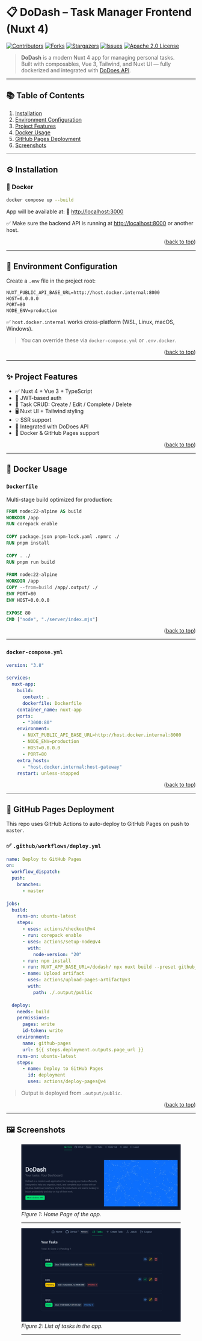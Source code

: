 <a id="readme-top"></a>

# 📋 DoDash – Task Manager Frontend (Nuxt 4)

[![Contributors][contributors-shield]][contributors-url]
[![Forks][forks-shield]][forks-url]
[![Stargazers][stars-shield]][stars-url]
[![Issues][issues-shield]][issues-url]
[![Apache 2.0 License][license-shield]][license-url]

> **DoDash** is a modern Nuxt 4 app for managing personal tasks.  
> Built with composables, Vue 3, Tailwind, and Nuxt UI — fully dockerized and integrated with [DoDoes API](https://github.com/Niewiaro/dodoes).

---

## 📚 Table of Contents

1. [Installation](#installation)
2. [Environment Configuration](#environment-configuration)
3. [Project Features](#project-features)
4. [Docker Usage](#docker-usage)
5. [GitHub Pages Deployment](#github-pages-deployment)
6. [Screenshots](#screenshots)

---

## ⚙️ Installation <a name="installation"></a>

### 🐳 Docker

```bash
docker compose up --build
````

App will be available at:
🔗 [http://localhost:3000](http://localhost:3000)

✅ Make sure the backend API is running at [http://localhost:8000](http://localhost:8000) or another host.

<p align="right">(<a href="#readme-top">back to top</a>)</p>

---

## 🔐 Environment Configuration <a name="environment-configuration"></a>

Create a `.env` file in the project root:

```env
NUXT_PUBLIC_API_BASE_URL=http://host.docker.internal:8000
HOST=0.0.0.0
PORT=80
NODE_ENV=production
```

✅ `host.docker.internal` works cross-platform (WSL, Linux, macOS, Windows).

> You can override these via `docker-compose.yml` or `.env.docker`.

<p align="right">(<a href="#readme-top">back to top</a>)</p>

---

## ✨ Project Features <a name="project-features"></a>

* ✅ Nuxt 4 + Vue 3 + TypeScript
* 🔐 JWT-based auth
* 🧠 Task CRUD: Create / Edit / Complete / Delete
* 🖥️ Nuxt UI + Tailwind styling
* 💡 SSR support
* 🔁 Integrated with DoDoes API
* 🐳 Docker & GitHub Pages support

<p align="right">(<a href="#readme-top">back to top</a>)</p>

---

## 🐋 Docker Usage <a name="docker-usage"></a>

### `Dockerfile`

Multi-stage build optimized for production:

```dockerfile
FROM node:22-alpine AS build
WORKDIR /app
RUN corepack enable

COPY package.json pnpm-lock.yaml .npmrc ./
RUN pnpm install

COPY . ./
RUN pnpm run build

FROM node:22-alpine
WORKDIR /app
COPY --from=build /app/.output/ ./
ENV PORT=80
ENV HOST=0.0.0.0

EXPOSE 80
CMD ["node", "./server/index.mjs"]
```

<p align="right">(<a href="#readme-top">back to top</a>)</p>

---

### `docker-compose.yml`

```yaml
version: "3.8"

services:
  nuxt-app:
    build:
      context: .
      dockerfile: Dockerfile
    container_name: nuxt-app
    ports:
      - "3000:80"
    environment:
      - NUXT_PUBLIC_API_BASE_URL=http://host.docker.internal:8000
      - NODE_ENV=production
      - HOST=0.0.0.0
      - PORT=80
    extra_hosts:
      - "host.docker.internal:host-gateway"
    restart: unless-stopped
```

<p align="right">(<a href="#readme-top">back to top</a>)</p>

---

## 🚀 GitHub Pages Deployment <a name="github-pages-deployment"></a>

This repo uses GitHub Actions to auto-deploy to GitHub Pages on push to `master`.

### ✅ `.github/workflows/deploy.yml`

```yaml
name: Deploy to GitHub Pages
on:
  workflow_dispatch:
  push:
    branches:
      - master

jobs:
  build:
    runs-on: ubuntu-latest
    steps:
      - uses: actions/checkout@v4
      - run: corepack enable
      - uses: actions/setup-node@v4
        with:
          node-version: "20"
      - run: npm install
      - run: NUXT_APP_BASE_URL=/dodash/ npx nuxt build --preset github_pages
      - name: Upload artifact
        uses: actions/upload-pages-artifact@v3
        with:
          path: ./.output/public

  deploy:
    needs: build
    permissions:
      pages: write
      id-token: write
    environment:
      name: github-pages
      url: ${{ steps.deployment.outputs.page_url }}
    runs-on: ubuntu-latest
    steps:
      - name: Deploy to GitHub Pages
        id: deployment
        uses: actions/deploy-pages@v4
```

> Output is deployed from `.output/public`.

<p align="right">(<a href="#readme-top">back to top</a>)</p>

---

## 🖼️ Screenshots <a name="screenshots"></a>

<figure>
  <img src="images/home.png" alt="Home Page" />
  <figcaption><em>Figure 1: Home Page of the app.</em></figcaption>
  <hr>
</figure>

<figure>
  <img src="images/tasks.png" alt="Tasks" />
  <figcaption><em>Figure 2: List of tasks in the app.</em></figcaption>
  <hr>
</figure>

<!-- Badges -->

[contributors-shield]: https://img.shields.io/github/contributors/Niewiaro/dodash.svg?style=for-the-badge
[contributors-url]: https://github.com/Niewiaro/dodash/graphs/contributors
[forks-shield]: https://img.shields.io/github/forks/Niewiaro/dodash.svg?style=for-the-badge
[forks-url]: https://github.com/Niewiaro/dodash/network/members
[stars-shield]: https://img.shields.io/github/stars/Niewiaro/dodash.svg?style=for-the-badge
[stars-url]: https://github.com/Niewiaro/dodash/stargazers
[issues-shield]: https://img.shields.io/github/issues/Niewiaro/dodash.svg?style=for-the-badge
[issues-url]: https://github.com/Niewiaro/dodash/issues
[license-shield]: https://img.shields.io/github/license/Niewiaro/dodash.svg?style=for-the-badge&color=blue
[license-url]: https://github.com/Niewiaro/dodash/blob/master/LICENSE
